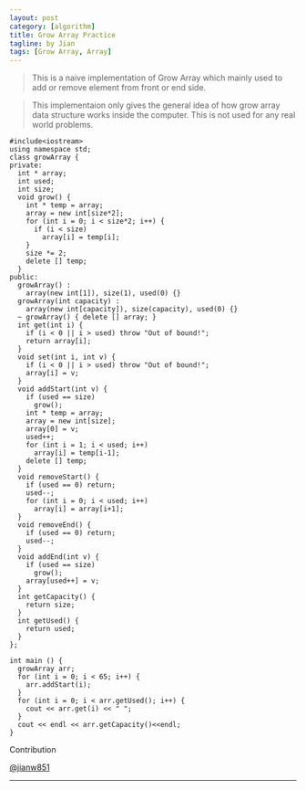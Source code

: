 ```yaml
---
layout: post
category: [algorithm]
title: Grow Array Practice 
tagline: by Jian
tags: [Grow Array, Array]
---
```


> This is a naive implementation of Grow Array which mainly used to add or remove element from front or end side.

> This implementaion only gives the general idea of how grow array data structure works inside the computer. This is not used for any real world problems.

<!--more-->

```
#include<iostream>
using namespace std;
class growArray {
private:
  int * array;
  int used;
  int size;
  void grow() {
    int * temp = array;
    array = new int[size*2];
    for (int i = 0; i < size*2; i++) {
      if (i < size)
        array[i] = temp[i];
    }
    size *= 2;
    delete [] temp;
  }
public:
  growArray() :
    array(new int[1]), size(1), used(0) {}
  growArray(int capacity) :
    array(new int[capacity]), size(capacity), used(0) {}
  ~ growArray() { delete [] array; }
  int get(int i) {
    if (i < 0 || i > used) throw "Out of bound!";
    return array[i];
  }
  void set(int i, int v) {
    if (i < 0 || i > used) throw "Out of bound!";
    array[i] = v;
  }
  void addStart(int v) {
    if (used == size)
      grow();
    int * temp = array;
    array = new int[size];
    array[0] = v;
    used++;
    for (int i = 1; i < used; i++)
      array[i] = temp[i-1];
    delete [] temp;
  }
  void removeStart() {
    if (used == 0) return;
    used--;
    for (int i = 0; i < used; i++)
      array[i] = array[i+1];
  }
  void removeEnd() {
    if (used == 0) return;
    used--;
  }
  void addEnd(int v) {
    if (used == size)
      grow();
    array[used++] = v;
  }
  int getCapacity() {
    return size;
  }
  int getUsed() {
    return used;
  }
};

int main () {
  growArray arr;
  for (int i = 0; i < 65; i++) {
    arr.addStart(i);
  }
  for (int i = 0; i < arr.getUsed(); i++) {
    cout << arr.get(i) << " ";
  }
  cout << endl << arr.getCapacity()<<endl;
}

```

 Contribution

 [@jianw851](http://jianwang.info/)


---

